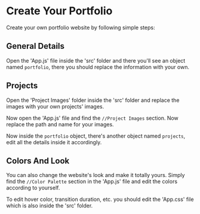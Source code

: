 # Create Your Portfolio
Create your own portfolio website by following simple steps:

## General Details
Open the 'App.js' file inside the 'src' folder and there you'll see an object named `portfolio`, there you should replace the information with your own.

## Projects
Open the 'Project Images' folder inside the 'src' folder and replace the images with your own projects' images.

Now open the 'App.js' file and find the `//Project Images` section. Now replace the path and name for your images.

Now inside the `portfolio` object, there's another object named `projects`, edit all the details inside it accordingly.

## Colors And Look
You can also change the website's look and make it totally yours. Simply find the `//Color Palette` section in the 'App.js' file and edit the colors according to yourself.

To edit hover color, transition duration, etc. you should edit the 'App.css' file which is also inside the 'src' folder.
